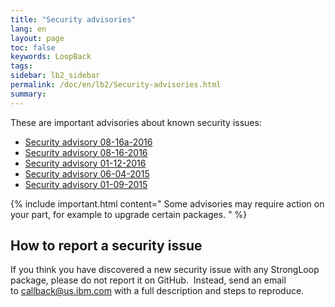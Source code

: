 ```yaml
---
title: "Security advisories"
lang: en
layout: page
toc: false
keywords: LoopBack
tags:
sidebar: lb2_sidebar
permalink: /doc/en/lb2/Security-advisories.html
summary:
---
```


These are important advisories about known security issues:

*   [Security advisory 08-16a-2016](/doc/{{page.lang}}/lb2/Security-advisory-08-16a-2016.html)
*   [Security advisory 08-16-2016](/doc/{{page.lang}}/lb2/Security-advisory-08-16-2016.html)
*   [Security advisory 01-12-2016](/doc/{{page.lang}}/lb2/Security-advisory-01-12-2016.html)
*   [Security advisory 06-04-2015](/doc/{{page.lang}}/lb2/Security-advisory-06-04-2015.html)
*   [Security advisory 01-09-2015](/doc/{{page.lang}}/lb2/Security-advisory-01-09-2015.html)

{% include important.html content="
Some advisories may require action on your part, for example to upgrade certain packages.
" %}

## How to report a security issue

If you think you have discovered a new security issue with any StrongLoop package, please do not report it on GitHub.  Instead, send an email to [callback@us.ibm.com](mailto:callback@us.ibm.com) with a full description and steps to reproduce.

